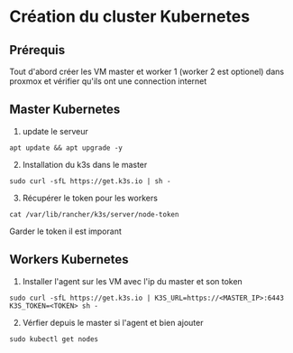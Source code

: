 # Création du cluster Kubernetes

## Prérequis

Tout d'abord créer les VM master et worker 1 (worker 2 est optionel) dans proxmox et vérifier qu'ils ont une connection internet


## Master Kubernetes 

1. update le serveur

`apt update && apt upgrade -y`


2. Installation du k3s dans le master 

`sudo curl -sfL https://get.k3s.io | sh -`


3. Récupérer le token pour les workers 

`cat /var/lib/rancher/k3s/server/node-token`

Garder le token il est imporant 


## Workers Kubernetes 

1. Installer l'agent sur les VM avec l'ip du master et son token 

`sudo curl -sfL https://get.k3s.io | K3S_URL=https://<MASTER_IP>:6443 K3S_TOKEN=<TOKEN> sh -`


2. Vérfier depuis le master si l'agent et bien ajouter 

`sudo kubectl get nodes`
